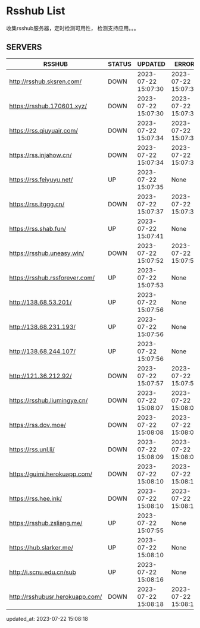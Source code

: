 # Rsshub List

收集rsshub服务器，定时检测可用性， 检测支持应用。。。


## SERVERS

|  RSSHUB   | STATUS  | UPDATED  | ERROR  | TWITTER |  
|  ----  | ----  | ----  | ----  | ---- |  
| http://rsshub.sksren.com/ | DOWN | 2023-07-22 15:07:30 | 2023-07-22 15:07:30 |  
| https://rsshub.170601.xyz/ | DOWN | 2023-07-22 15:07:30 | 2023-07-22 15:07:30 |  
| https://rss.qiuyuair.com/ | DOWN | 2023-07-22 15:07:34 | 2023-07-22 15:07:34 |  
| https://rss.injahow.cn/ | DOWN | 2023-07-22 15:07:34 | 2023-07-22 15:07:34 |  
| https://rss.feiyuyu.net/ | UP | 2023-07-22 15:07:35 | None ||  
| https://rss.itggg.cn/ | DOWN | 2023-07-22 15:07:37 | 2023-07-22 15:07:37 |  
| https://rss.shab.fun/ | UP | 2023-07-22 15:07:41 | None ||  
| https://rsshub.uneasy.win/ | DOWN | 2023-07-22 15:07:52 | 2023-07-22 15:07:52 |  
| https://rsshub.rssforever.com/ | UP | 2023-07-22 15:07:53 | None |OK|  
| http://138.68.53.201/ | UP | 2023-07-22 15:07:56 | None ||  
| http://138.68.231.193/ | UP | 2023-07-22 15:07:56 | None ||  
| http://138.68.244.107/ | UP | 2023-07-22 15:07:56 | None ||  
| http://121.36.212.92/ | DOWN | 2023-07-22 15:07:57 | 2023-07-22 15:07:57 |  
| https://rsshub.liumingye.cn/ | DOWN | 2023-07-22 15:08:07 | 2023-07-22 15:08:07 |  
| https://rss.dov.moe/ | DOWN | 2023-07-22 15:08:08 | 2023-07-22 15:08:08 |  
| https://rss.unl.li/ | DOWN | 2023-07-22 15:08:09 | 2023-07-22 15:08:09 |  
| https://guimi.herokuapp.com/ | DOWN | 2023-07-22 15:08:10 | 2023-07-22 15:08:10 |  
| https://rss.hee.ink/ | DOWN | 2023-07-22 15:08:10 | 2023-07-22 15:08:10 |  
| https://rsshub.zsliang.me/ | UP | 2023-07-22 15:07:55 | None |OK|  
| https://hub.slarker.me/ | UP | 2023-07-22 15:08:10 | None |OK|  
| http://i.scnu.edu.cn/sub | UP | 2023-07-22 15:08:16 | None ||  
| http://rsshubusr.herokuapp.com/ | DOWN | 2023-07-22 15:08:18 | 2023-07-22 15:08:18 |  
  

updated_at: 2023-07-22 15:08:18  
